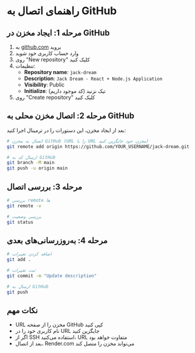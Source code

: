 # راهنمای اتصال به GitHub

## مرحله 1: ایجاد مخزن در GitHub

1. به [github.com](https://github.com) بروید
2. وارد حساب کاربری خود شوید
3. روی "New repository" کلیک کنید
4. تنظیمات:
   - **Repository name**: `jack-dream`
   - **Description**: `Jack Dream - React + Node.js Application`
   - **Visibility**: Public
   - **Initialize**: تیک نزنید (کد موجود داریم)
5. روی "Create repository" کلیک کنید

## مرحله 2: اتصال مخزن محلی به GitHub

بعد از ایجاد مخزن، این دستورات را در ترمینال اجرا کنید:

```bash
# اتصال به مخزن GitHub (URL را با URL مخزن خود جایگزین کنید)
git remote add origin https://github.com/YOUR_USERNAME/jack-dream.git

# ارسال کد به GitHub
git branch -M main
git push -u origin main
```

## مرحله 3: بررسی اتصال

```bash
# بررسی remote ها
git remote -v

# بررسی وضعیت
git status
```

## مرحله 4: به‌روزرسانی‌های بعدی

```bash
# اضافه کردن تغییرات
git add .

# ثبت تغییرات
git commit -m "Update description"

# ارسال به GitHub
git push
```

## نکات مهم

- URL مخزن را از صفحه GitHub کپی کنید
- نام کاربری خود را در URL جایگزین کنید
- اگر از SSH استفاده می‌کنید، URL متفاوت خواهد بود
- بعد از اتصال، Render.com می‌تواند مخزن را متصل کند 